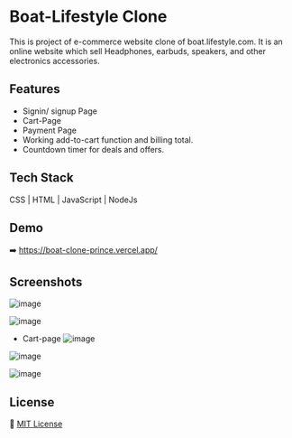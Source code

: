 
# Boat-Lifestyle Clone

This is project of e-commerce website clone of boat.lifestyle.com. It is an online website which sell Headphones, earbuds, speakers, and other electronics accessories.

## Features

- Signin/ signup Page
- Cart-Page
- Payment Page
- Working add-to-cart function and billing total.
- Countdown timer for deals and offers.

## Tech Stack

CSS | HTML | JavaScript | NodeJs

## Demo

➡️ https://boat-clone-prince.vercel.app/

## Screenshots

![image](https://github.com/Prince61141/Boat/assets/140962052/927dbd8c-33f2-4d4f-bd7b-16b9ca0a2b22)

![image](https://github.com/Prince61141/Boat/assets/140962052/ef2a465c-702c-4c07-a2e9-06d82ae9c37a)

- Cart-page
![image](https://github.com/Prince61141/Boat/assets/140962052/f128e0ce-2c10-4ed1-a48a-7c92e08c934a)

![image](https://github.com/Prince61141/Boat/assets/140962052/cdea4d35-0635-455c-996e-86d2e5e95764)

![image](https://github.com/Prince61141/Boat/assets/140962052/4e3b8252-2a91-4132-b4c5-ef9d70678c68)


## License

 🚀 [MIT License](https://github.com/Prince61141/Boat/blob/main/MIT%20License)



